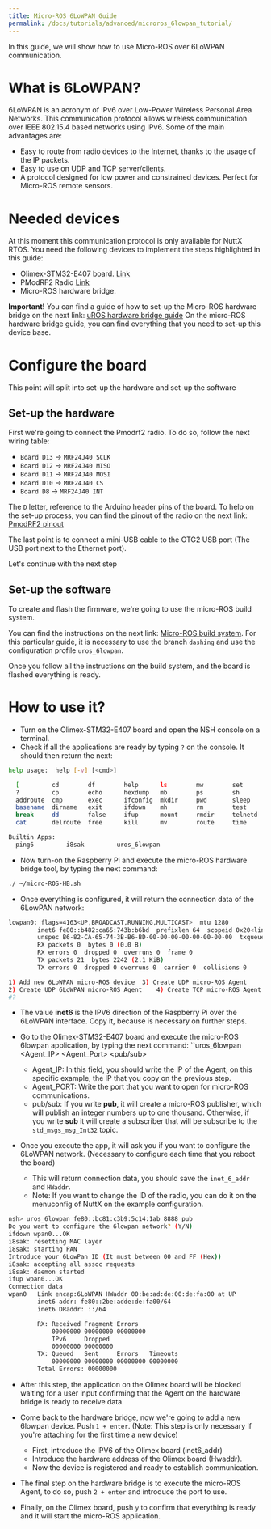 ```yaml
---
title: Micro-ROS 6LoWPAN Guide 
permalink: /docs/tutorials/advanced/microros_6lowpan_tutorial/
---
```


In this guide, we will show how to use Micro-ROS over 6LoWPAN communication.

# What is 6LoWPAN?

6LoWPAN is an acronym of IPv6 over Low-Power Wireless Personal Area Networks. This communication protocol allows wireless communication over IEEE 802.15.4 based networks using IPv6.  Some of the main advantages are:
- Easy to route from radio devices to the Internet, thanks to the usage of the IP packets.
- Easy to use on UDP and TCP server/clients.
- A protocol designed for low power and constrained devices. Perfect for Micro-ROS remote sensors.

# Needed devices

At this moment this communication protocol is only available for NuttX RTOS. You need the following devices to implement the steps highlighted in this guide:

- Olimex-STM32-E407 board. [Link](https://www.olimex.com/Products/ARM/ST/STM32-E407/open-source-hardware)
- PModRF2 Radio [Link](https://store.digilentinc.com/pmod-rf2-ieee-802-15-rf-transceiver/)
- Micro-ROS hardware bridge.

**Important!**
You can find a guide of how to set-up the Micro-ROS hardware bridge on the next link: [uROS hardware bridge guide](https://github.com/micro-ROS/micro-ROS-bridge_RPI/blob/new_bridge_tools/Readme.md)
On the micro-ROS hardware bridge guide, you can find everything that you need to set-up this device base.

# Configure the board

This point will split into set-up the hardware and set-up the software

## Set-up the hardware
First we're going to connect the Pmodrf2 radio. To do so, follow the next wiring table:

- `Board D13` -> `MRF24J40 SCLK`
- `Board D12` -> `MRF24J40 MISO`
- `Board D11` -> `MRF24J40 MOSI`
- `Board D10` -> `MRF24J40 CS`
- `Board D8` -> `MRF24J40 INT`

The ``D`` letter, reference to the Arduino header pins of the board.
To help on the set-up process, you can find the pinout of the radio on the next link: [PmodRF2 pinout](https://reference.digilentinc.com/reference/pmod/pmodrf2/start)

The last point is to connect a mini-USB cable to the OTG2 USB port (The USB port next to the Ethernet port).

Let's continue with the next step
## Set-up the software

To create and flash the firmware, we're going to use the micro-ROS build system.

You can find the instructions on the next link: [Micro-ROS build system](https://github.com/micro-ROS/micro-ros-build/blob/dashing/micro_ros_setup/README.md).
For this particular guide, it is necessary to use the branch ``dashing`` and use the configuration profile ``uros_6lowpan``.

Once you follow all the instructions on the build system, and the board is flashed everything is ready.

# How to use it?

- Turn on the Olimex-STM32-E407 board and open the NSH console on a terminal.
- Check if all the applications are ready by typing ``?`` on the console. It should then return the next:

```bash
help usage:  help [-v] [<cmd>]

  [         cd        df        help      ls        mw        set       true      
  ?         cp        echo      hexdump   mb        ps        sh        uname     
  addroute  cmp       exec      ifconfig  mkdir     pwd       sleep     umount    
  basename  dirname   exit      ifdown    mh        rm        test      unset     
  break     dd        false     ifup      mount     rmdir     telnetd   usleep    
  cat       delroute  free      kill      mv        route     time      xd        

Builtin Apps:
  ping6         i8sak         uros_6lowpan 
```
- Now turn-on the Raspberry Pi and execute the micro-ROS hardware bridge tool, by typing the next command:

```bash
./ ~/micro-ROS-HB.sh
```
- Once everything is configured, it will return the connection data of the 6LowPAN network:

```bash
lowpan0: flags=4163<UP,BROADCAST,RUNNING,MULTICAST>  mtu 1280
        inet6 fe80::b482:ca65:743b:b6bd  prefixlen 64  scopeid 0x20<link>
        unspec B6-82-CA-65-74-3B-B6-BD-00-00-00-00-00-00-00-00  txqueuelen 1000  (UNSPEC)
        RX packets 0  bytes 0 (0.0 B)
        RX errors 0  dropped 0  overruns 0  frame 0
        TX packets 21  bytes 2242 (2.1 KiB)
        TX errors 0  dropped 0 overruns 0  carrier 0  collisions 0

1) Add new 6LoWPAN micro-ROS device	 3) Create UDP micro-ROS Agent		  5) Create Serial micro-ROS Agent server
2) Create UDP 6LoWPAN micro-ROS Agent	 4) Create TCP micro-ROS Agent		  6) Quit
#? 
```
- The value **inet6** is the IPV6 direction of the Raspberry Pi over the 6LoWPAN interface. Copy it, because is necessary on further steps.

- Go to the Olimex-STM32-E407 board and execute the micro-ROS 6lowpan application, by typing the next command: ``uros_6lowpan <Agent_IP> <Agent_Port> <pub/sub>
  - Agent_IP: In this field, you should write the IP of the Agent, on this specific example, the IP that you copy on the previous step.
  - Agent_PORT: Write the port that you want to open for micro-ROS communications.
  - pub/sub: If you write **pub**, it will create a micro-ROS publisher, which will publish an integer numbers up to one thousand. Otherwise, if you write **sub** it will create a subscriber that will be subscribe to the ``std_msgs_msg_Int32`` topic.

- Once you execute the app, it will ask you if you want to configure the 6LoWPAN network. (Necessary to configure each time that you reboot the board)
  - This will return connection data, you should save the ``inet_6_addr`` and ``HWaddr``.
  - Note: If you want to change the ID of the radio, you can do it on the menuconfig of NuttX on the example configuration.

```bash
nsh> uros_6lowpan fe80::bc81:c3b9:5c14:1ab 8888 pub
Do you want to configure the 6lowpan network? (Y/N)
ifdown wpan0...OK
i8sak: resetting MAC layer
i8sak: starting PAN
Introduce your 6LowPan ID (It must between 00 and FF (Hex))
i8sak: accepting all assoc requests
i8sak: daemon started
ifup wpan0...OK
Connection data
wpan0   Link encap:6LoWPAN HWaddr 00:be:ad:de:00:de:fa:00 at UP
        inet6 addr: fe80::2be:adde:de:fa00/64
        inet6 DRaddr: ::/64

        RX: Received Fragment Errors  
            00000000 00000000 00000000
            IPv6     Dropped 
            00000000 00000000
        TX: Queued   Sent     Errors   Timeouts
            00000000 00000000 00000000 00000000
        Total Errors: 00000000
```
- After this step, the application on the Olimex board will be blocked waiting for a user input confirming that the Agent on the hardware bridge is ready to receive data.

- Come back to the hardware bridge, now we're going to add a new 6lowpan device. Push ``1 + enter``. (Note: This step is only necessary if you're attaching for the first time a new device)
  - First, introduce the IPV6 of the Olimex board (inet6_addr)
  - Introduce the hardware address of the Olimex board (Hwaddr).
  - Now the device is registered and ready to establish communication.
- The final step on the hardware bridge is to execute the micro-ROS Agent, to do so, push ``2 + enter`` and introduce the port to use.

- Finally, on the Olimex board, push ``y`` to confirm that everything is ready and it will start the micro-ROS application.
  

